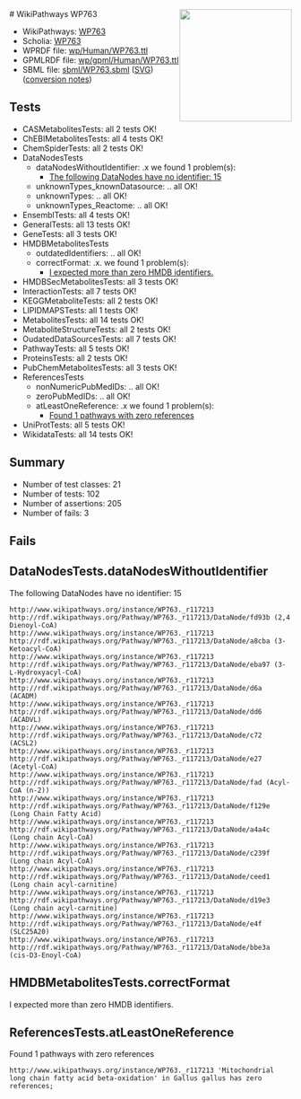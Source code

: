 <img style="float: right; width: 200px" src="../logo.png" />
# WikiPathways WP763

* WikiPathways: [WP763](https://identifiers.org/wikipathways:WP763)
* Scholia: [WP763](https://scholia.toolforge.org/wikipathways/WP763)
* WPRDF file: [wp/Human/WP763.ttl](../wp/Human/WP763.ttl)
* GPMLRDF file: [wp/gpml/Human/WP763.ttl](../wp/gpml/Human/WP763.ttl)
* SBML file: [sbml/WP763.sbml](../sbml/WP763.sbml) ([SVG](../sbml/WP763.svg)) ([conversion notes](../sbml/WP763.txt))

## Tests
* CASMetabolitesTests: all 2 tests OK!
* ChEBIMetabolitesTests: all 4 tests OK!
* ChemSpiderTests: all 2 tests OK!
* DataNodesTests
    * dataNodesWithoutIdentifier: .x we found 1 problem(s):
        * [The following DataNodes have no identifier: 15](#8792c495)
    * unknownTypes_knownDatasource: .. all OK!
    * unknownTypes: .. all OK!
    * unknownTypes_Reactome: .. all OK!
* EnsemblTests: all 4 tests OK!
* GeneralTests: all 13 tests OK!
* GeneTests: all 3 tests OK!
* HMDBMetabolitesTests
    * outdatedIdentifiers: .. all OK!
    * correctFormat: .x. we found 1 problem(s):
        * [I expected more than zero HMDB identifiers.](#ad154c1e)
* HMDBSecMetabolitesTests: all 3 tests OK!
* InteractionTests: all 7 tests OK!
* KEGGMetaboliteTests: all 2 tests OK!
* LIPIDMAPSTests: all 1 tests OK!
* MetabolitesTests: all 14 tests OK!
* MetaboliteStructureTests: all 2 tests OK!
* OudatedDataSourcesTests: all 7 tests OK!
* PathwayTests: all 5 tests OK!
* ProteinsTests: all 2 tests OK!
* PubChemMetabolitesTests: all 3 tests OK!
* ReferencesTests
    * nonNumericPubMedIDs: .. all OK!
    * zeroPubMedIDs: .. all OK!
    * atLeastOneReference: .x we found 1 problem(s):
        * [Found 1 pathways with zero references](#35eb778e)
* UniProtTests: all 5 tests OK!
* WikidataTests: all 14 tests OK!


## Summary

* Number of test classes: 21
* Number of tests: 102
* Number of assertions: 205
* Number of fails: 3

## Fails

<a name="8792c495" />

## DataNodesTests.dataNodesWithoutIdentifier

The following DataNodes have no identifier: 15
```
http://www.wikipathways.org/instance/WP763._r117213 http://rdf.wikipathways.org/Pathway/WP763._r117213/DataNode/fd93b (2,4 Dienoyl-CoA)
http://www.wikipathways.org/instance/WP763._r117213 http://rdf.wikipathways.org/Pathway/WP763._r117213/DataNode/a8cba (3-Ketoacyl-CoA)
http://www.wikipathways.org/instance/WP763._r117213 http://rdf.wikipathways.org/Pathway/WP763._r117213/DataNode/eba97 (3-L-Hydroxyacyl-CoA)
http://www.wikipathways.org/instance/WP763._r117213 http://rdf.wikipathways.org/Pathway/WP763._r117213/DataNode/d6a (ACADM)
http://www.wikipathways.org/instance/WP763._r117213 http://rdf.wikipathways.org/Pathway/WP763._r117213/DataNode/dd6 (ACADVL)
http://www.wikipathways.org/instance/WP763._r117213 http://rdf.wikipathways.org/Pathway/WP763._r117213/DataNode/c72 (ACSL2)
http://www.wikipathways.org/instance/WP763._r117213 http://rdf.wikipathways.org/Pathway/WP763._r117213/DataNode/e27 (Acetyl-CoA)
http://www.wikipathways.org/instance/WP763._r117213 http://rdf.wikipathways.org/Pathway/WP763._r117213/DataNode/fad (Acyl-CoA (n-2))
http://www.wikipathways.org/instance/WP763._r117213 http://rdf.wikipathways.org/Pathway/WP763._r117213/DataNode/f129e (Long Chain Fatty Acid)
http://www.wikipathways.org/instance/WP763._r117213 http://rdf.wikipathways.org/Pathway/WP763._r117213/DataNode/a4a4c (Long chain Acyl-CoA)
http://www.wikipathways.org/instance/WP763._r117213 http://rdf.wikipathways.org/Pathway/WP763._r117213/DataNode/c239f (Long chain Acyl-CoA)
http://www.wikipathways.org/instance/WP763._r117213 http://rdf.wikipathways.org/Pathway/WP763._r117213/DataNode/ceed1 (Long chain acyl-carnitine)
http://www.wikipathways.org/instance/WP763._r117213 http://rdf.wikipathways.org/Pathway/WP763._r117213/DataNode/d19e3 (Long chain acyl-carnitine)
http://www.wikipathways.org/instance/WP763._r117213 http://rdf.wikipathways.org/Pathway/WP763._r117213/DataNode/e4f (SLC25A20)
http://www.wikipathways.org/instance/WP763._r117213 http://rdf.wikipathways.org/Pathway/WP763._r117213/DataNode/bbe3a (cis-D3-Enoyl-CoA)
```

<a name="ad154c1e" />

## HMDBMetabolitesTests.correctFormat

I expected more than zero HMDB identifiers.
<a name="35eb778e" />

## ReferencesTests.atLeastOneReference

Found 1 pathways with zero references
```
http://www.wikipathways.org/instance/WP763._r117213 'Mitochondrial long chain fatty acid beta-oxidation' in Gallus gallus has zero references; 
```

